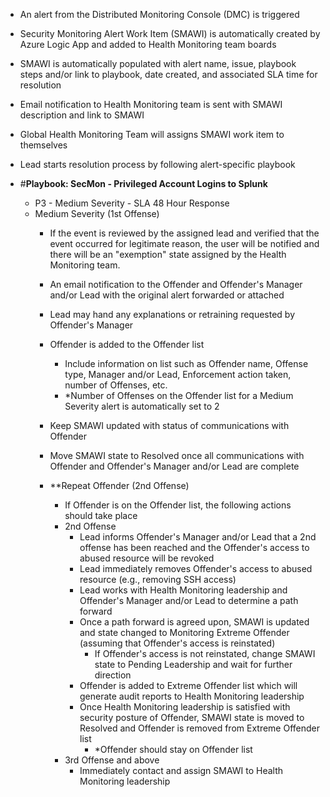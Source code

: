 - An alert from the Distributed Monitoring Console (DMC) is triggered
-  Security Monitoring Alert Work Item (SMAWI) is automatically created by Azure Logic App and added to Health Monitoring team boards
  - SMAWI is automatically populated with alert name, issue, playbook steps and/or link to playbook, date created, and associated SLA time for resolution
- Email notification to Health Monitoring team is sent with SMAWI description and link to SMAWI 
- Global Health Monitoring Team will assigns SMAWI work item to themselves
- Lead starts resolution process by following alert-specific playbook
- #**Playbook: SecMon - Privileged Account Logins to Splunk**
 
  - P3 - Medium Severity - SLA 48 Hour Response 
   - Medium Severity (1st Offense)
      - If the event is reviewed by the assigned lead and verified that the event occurred for legitimate reason, the user will be notified and there will be an &quot;exemption&quot; state assigned by the Health Monitoring team.

      - An email notification to the Offender and Offender&#39;s Manager and/or Lead with the original alert forwarded or attached
      - Lead may hand any explanations or retraining requested by Offender&#39;s Manager
      - Offender is added to the Offender list
        - Include information on list such as Offender name, Offense type, Manager and/or Lead, Enforcement action taken, number of Offenses, etc.
        - \*Number of Offenses on the Offender list for a Medium Severity alert is automatically set to 2
      - Keep SMAWI updated with status of communications with Offender
      - Move SMAWI state to Resolved once all communications with Offender and Offender&#39;s Manager and/or Lead are complete
      - \*\*Repeat Offender (2nd Offense)
        - If Offender is on the Offender list, the following actions should take place
        - 2nd Offense
          - Lead informs Offender&#39;s Manager and/or Lead that a 2nd offense has been reached and the Offender&#39;s access to abused resource will be revoked
          - Lead immediately removes Offender&#39;s access to abused resource (e.g., removing SSH access)
          - Lead works with Health Monitoring leadership and Offender&#39;s Manager and/or Lead to determine a path forward
          - Once a path forward is agreed upon, SMAWI is updated and state changed to Monitoring Extreme Offender (assuming that Offender&#39;s access is reinstated)
            - If Offender&#39;s access is not reinstated, change SMAWI state to Pending Leadership and wait for further direction
          - Offender is added to Extreme Offender list which will generate audit reports to Health Monitoring leadership
          - Once Health Monitoring leadership is satisfied with security posture of Offender, SMAWI state is moved to Resolved and Offender is removed from Extreme Offender list
            - \*Offender should stay on Offender list
        - 3rd Offense and above
          - Immediately contact and assign SMAWI to Health Monitoring leadership